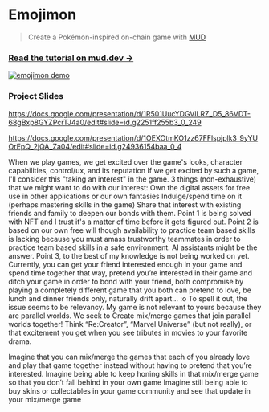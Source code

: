 # Emojimon

> Create a Pokémon-inspired on-chain game with [MUD](https://mud.dev/)

### [Read the tutorial on mud.dev &rarr;](https://mud.dev/tutorials/emojimon/)

[![emojimon demo](https://github.com/latticexyz/mud/blob/3fdaa9880639a9546f80fbffdcc4a713178328c1/tutorials/emojimon/images/emojimon-intro.gif?raw=true)](https://mud.dev/tutorials/emojimon/)

### Project Slides

https://docs.google.com/presentation/d/1R501UucYDGVlLRZ_D5_86VDT-68gBxp8GYZPcrTJ4a0/edit#slide=id.g2251ff255b3_0_249

https://docs.google.com/presentation/d/1OEXOtmKO1zz67FFlspjplk3_9yYUOrEpQ_2jQA_Za04/edit#slide=id.g24936154baa_0_4

When we play games, we get excited over the game's looks, character capabilities, control/ux, and its reputation
If we get excited by such a game, I'll consider this "taking an interest" in the game.
3 things (non-exhaustive) that we might want to do with our interest:
Own the digital assets for free use in other applications or our own fantasies
Indulge/spend time on it (perhaps mastering skills in the game) 
Share that interest with existing friends and family to deepen our bonds with them.
Point 1 is being solved with NFT and I trust it's a matter of time before it gets figured out.
Point 2 is based on our own free will though availability to practice team based skills is lacking because you must amass trustworthy teammates in order to practice team based skills in a safe environment. AI assistants might be the answer.
Point 3, to the best of my knowledge is not being worked on yet. Currently, you can 
get your friend interested enough in your game and spend time together that way,
pretend you’re interested in their game and ditch your game in order to bond with your friend,
both compromise by playing a completely different game that you both can pretend to love,
be lunch and dinner friends only,
naturally drift apart… :o
To spell it out, the issue seems to be relevancy. My game is not relevant to yours because they are parallel worlds.
We seek to Create mix/merge games that join parallel worlds together! Think “Re:Creator”, “Marvel Universe” (but not really), or that excitement you get when you see tributes in movies to your favorite drama.

Imagine that you can mix/merge the games that each of you already love and play that game together instead without having to pretend that you’re interested.
Imagine being able to keep honing skills in that mix/merge game so that you don’t fall behind in your own game
Imagine still being able to buy skins or collectables in your game community and see that update in your mix/merge game
